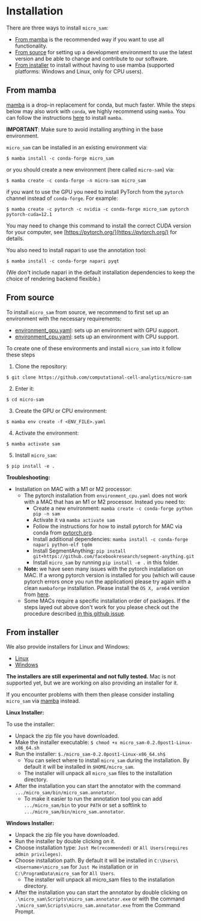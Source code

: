 # Installation

There are three ways to install `micro_sam`:
- [From mamba](#from-mamba) is the recommended way if you want to use all functionality.
- [From source](#from-source) for setting up a development environment to use the latest version and be able to change and contribute to our software.
- [From installer](#from-installer) to install without having to use mamba (supported platforms: Windows and Linux, only for CPU users). 

## From mamba

[mamba](https://mamba.readthedocs.io/en/latest/) is a drop-in replacement for conda, but much faster.
While the steps below may also work with `conda`, we highly recommend using `mamba`.
You can follow the instructions [here](https://mamba.readthedocs.io/en/latest/installation/mamba-installation.html) to install `mamba`.

**IMPORTANT**: Make sure to avoid installing anything in the base environment.

`micro_sam` can be installed in an existing environment via:
```
$ mamba install -c conda-forge micro_sam
```
or you should create a new environment (here called `micro-sam`) via:
```
$ mamba create -c conda-forge -n micro-sam micro_sam
```
if you want to use the GPU you need to install PyTorch from the `pytorch` channel instead of `conda-forge`. For example:
```
$ mamba create -c pytorch -c nvidia -c conda-forge micro_sam pytorch pytorch-cuda=12.1
```
You may need to change this command to install the correct CUDA version for your computer, see [https://pytorch.org/](https://pytorch.org/) for details.

You also need to install napari to use the annotation tool:
```
$ mamba install -c conda-forge napari pyqt
```
(We don't include napari in the default installation dependencies to keep the choice of rendering backend flexible.)


## From source

To install `micro_sam` from source, we recommend to first set up an environment with the necessary requirements:
- [environment_gpu.yaml](https://github.com/computational-cell-analytics/micro-sam/blob/master/environment_gpu.yaml): sets up an environment with GPU support.
- [environment_cpu.yaml](https://github.com/computational-cell-analytics/micro-sam/blob/master/environment_cpu.yaml): sets up an environment with CPU support.

To create one of these environments and install `micro_sam` into it follow these steps

1. Clone the repository:
```
$ git clone https://github.com/computational-cell-analytics/micro-sam
```
2. Enter it:
```
$ cd micro-sam
```
3. Create the GPU or CPU environment:

```
$ mamba env create -f <ENV_FILE>.yaml
```
4. Activate the environment:
```
$ mamba activate sam
```
5. Install `micro_sam`:
```
$ pip install -e .
```

**Troubleshooting:**

- Installation on MAC with a M1 or M2 processor:
    - The pytorch installation from `environment_cpu.yaml` does not work with a MAC that has an M1 or M2 processor. Instead you need to:
        - Create a new environment: `mamba create -c conda-forge python pip -n sam`
        - Activate it va `mamba activate sam`
        - Follow the instructions for how to install pytorch for MAC via conda from [pytorch.org](https://pytorch.org/).
        - Install additional dependencies: `mamba install -c conda-forge napari python-elf tqdm`
        - Install SegmentAnything: `pip install git+https://github.com/facebookresearch/segment-anything.git`
        - Install `micro_sam` by running `pip install -e .` in this folder.
    - **Note:** we have seen many issues with the pytorch installation on MAC. If a wrong pytorch version is installed for you (which will cause pytorch errors once you run the application) please try again with a clean `mambaforge` installation. Please install the `OS X, arm64` version from [here](https://github.com/conda-forge/miniforge#mambaforge).
    - Some MACs require a specific installation order of packages. If the steps layed out above don't work for you please check out the procedure described [in this github issue](https://github.com/computational-cell-analytics/micro-sam/issues/77).


## From installer

We also provide installers for Linux and Windows:
- [Linux](https://owncloud.gwdg.de/index.php/s/hM1bQ108YmcwyDn)
- [Windows](https://owncloud.gwdg.de/index.php/s/T1weJclOiYUUULE)
<!---
- [Mac](https://owncloud.gwdg.de/index.php/s/7YupGgACw9SHy2P)
-->

**The installers are still experimental and not fully tested.** Mac is not supported yet, but we are working on also providing an installer for it.

If you encounter problems with them then please consider installing `micro_sam` via [mamba](#from-mamba) instead.

**Linux Installer:**

To use the installer:
- Unpack the zip file you have downloaded.
- Make the installer executable: `$ chmod +x micro_sam-0.2.0post1-Linux-x86_64.sh`
- Run the installer: `$./micro_sam-0.2.0post1-Linux-x86_64.sh$` 
    - You can select where to install `micro_sam` during the installation. By default it will be installed in `$HOME/micro_sam`.
    - The installer will unpack all `micro_sam` files to the installation directory.
- After the installation you can start the annotator with the command `.../micro_sam/bin/micro_sam.annotator`.
    - To make it easier to run the annotation tool you can add `.../micro_sam/bin` to your `PATH` or set a softlink to `.../micro_sam/bin/micro_sam.annotator`.

<!---
**Mac Installer:**

To use the Mac installer you will need to enable installing unsigned applications. Please follow [the instructions for 'Disabling Gatekeeper for one application only' here](https://disable-gatekeeper.github.io/).

Alternative link on how to disable gatekeeper.
https://www.makeuseof.com/how-to-disable-gatekeeper-mac/

TODO detailed instruction
-->

**Windows Installer:**

- Unpack the zip file you have downloaded.
- Run the installer by double clicking on it.
- Choose installation type: `Just Me(recommended)` or `All Users(requires admin privileges)`.
- Choose installation path. By default it will be installed in `C:\Users\<Username>\micro_sam` for `Just Me` installation or in `C:\ProgramData\micro_sam` for `All Users`.
	- The installer will unpack all micro_sam files to the installation directory.
- After the installation you can start the annotator by double clicking on `.\micro_sam\Scripts\micro_sam.annotator.exe` or  with the command `.\micro_sam\Scripts\micro_sam.annotator.exe` from the Command Prompt.
